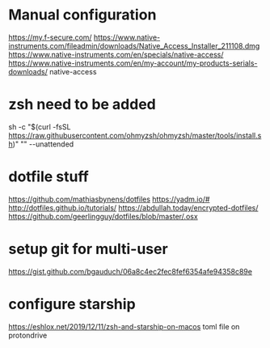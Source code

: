 # Manual configuration

https://my.f-secure.com/
https://www.native-instruments.com/fileadmin/downloads/Native_Access_Installer_211108.dmg
https://www.native-instruments.com/en/specials/native-access/
https://www.native-instruments.com/en/my-account/my-products-serials-downloads/
native-access

# zsh need to be added
sh -c "$(curl -fsSL https://raw.githubusercontent.com/ohmyzsh/ohmyzsh/master/tools/install.sh)" "" --unattended


# dotfile stuff
https://github.com/mathiasbynens/dotfiles
https://yadm.io/#
http://dotfiles.github.io/tutorials/
https://abdullah.today/encrypted-dotfiles/
https://github.com/geerlingguy/dotfiles/blob/master/.osx

# setup git for multi-user
https://gist.github.com/bgauduch/06a8c4ec2fec8fef6354afe94358c89e

# configure starship
https://eshlox.net/2019/12/11/zsh-and-starship-on-macos
toml file on protondrive

